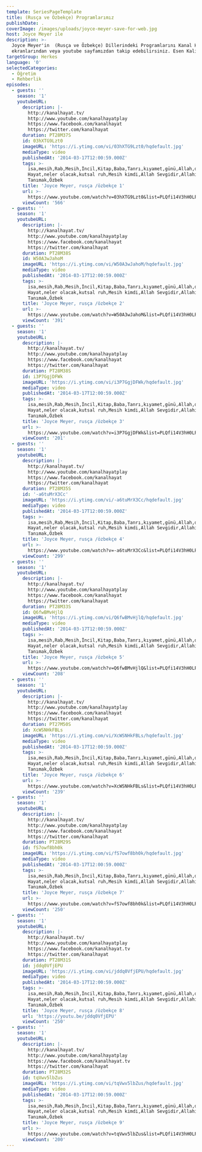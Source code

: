 ```yaml
---
template: SeriesPageTemplate
title: (Rusça ve Özbekçe) Programlarımız
publishDate: .
coverImage: /images/uploads/joyce-meyer-save-for-web.jpg
host: Joyce Meyer ile
description: >-
  Joyce Meyer'in  (Rusça ve Özbekçe) Dillerindeki Programlarını Kanal Hayat
  ekranlarından veya youtube sayfamızdan takip edebilirsiniz. Esen Kalın.
targetGroup: Herkes
language: '0'
selectedCategories:
  - Öğretim
  - Rehberlik
episodes:
  - guests: ''
    season: '1'
    youtubeURL:
      description: |-
        http://kanalhayat.tv/
        http://www.youtube.com/kanalhayatplay
        https://www.facebook.com/kanalhayat
        https://twitter.com/kanalhayat
      duration: PT28M37S
      id: 03hXTG9Lzt0
      imageURL: 'https://i.ytimg.com/vi/03hXTG9Lzt0/hqdefault.jpg'
      mediaType: video
      publishedAt: '2014-03-17T12:00:59.000Z'
      tags: >-
        isa,mesih,Rab,Mesih,İncil,Kitap,Baba,Tanrı,kıyamet,günü,Allah,depresyon,şifa,bereket,Özgürlük,Hastalık,Bunalım,Esenlik,Rahatlık,Mucize,Hristiyanlık,İman,Hz.,İsa,peygamber,İlah,Ruhsal,Protestan,Türk,Hristiyan,Kıyamet,İntihar,Cennet,Cehennem,din,lanet,Cin,Pastör,Kilise,Ahiret,yargı,Kanal
        Hayat,neler olacak,kutsal ruh,Mesih kimdi,Allah Sevgidir,Allahı
        Tanımak,Özbek
      title: 'Joyce Meyer, rusça /özbekçe 1'
      url: >-
        https://www.youtube.com/watch?v=03hXTG9Lzt0&list=PLQfi14V3hH0LPSsF7WKMnxvUFQxf5V422&index=2&t=0s
      viewCount: '566'
  - guests: ''
    season: '1'
    youtubeURL:
      description: |-
        http://kanalhayat.tv/
        http://www.youtube.com/kanalhayatplay
        https://www.facebook.com/kanalhayat
        https://twitter.com/kanalhayat
      duration: PT28M38S
      id: W50A3wJahoM
      imageURL: 'https://i.ytimg.com/vi/W50A3wJahoM/hqdefault.jpg'
      mediaType: video
      publishedAt: '2014-03-17T12:00:59.000Z'
      tags: >-
        isa,mesih,Rab,Mesih,İncil,Kitap,Baba,Tanrı,kıyamet,günü,Allah,depresyon,şifa,bereket,Özgürlük,Hastalık,Bunalım,Esenlik,Rahatlık,Mucize,Hristiyanlık,İman,Hz.,İsa,peygamber,İlah,Ruhsal,Protestan,Türk,Hristiyan,Kıyamet,İntihar,Cennet,Cehennem,din,lanet,Cin,Pastör,Kilise,Ahiret,yargı,Kanal
        Hayat,neler olacak,kutsal ruh,Mesih kimdi,Allah Sevgidir,Allahı
        Tanımak,Özbek
      title: 'Joyce Meyer, rusça /özbekçe 2'
      url: >-
        https://www.youtube.com/watch?v=W50A3wJahoM&list=PLQfi14V3hH0LPSsF7WKMnxvUFQxf5V422&index=3&t=0s
      viewCount: '391'
  - guests: ''
    season: '1'
    youtubeURL:
      description: |-
        http://kanalhayat.tv/
        http://www.youtube.com/kanalhayatplay
        https://www.facebook.com/kanalhayat
        https://twitter.com/kanalhayat
      duration: PT28M38S
      id: i3P7GgjDFWk
      imageURL: 'https://i.ytimg.com/vi/i3P7GgjDFWk/hqdefault.jpg'
      mediaType: video
      publishedAt: '2014-03-17T12:00:59.000Z'
      tags: >-
        isa,mesih,Rab,Mesih,İncil,Kitap,Baba,Tanrı,kıyamet,günü,Allah,depresyon,şifa,bereket,Özgürlük,Hastalık,Bunalım,Esenlik,Rahatlık,Mucize,Hristiyanlık,İman,Hz.,İsa,peygamber,İlah,Ruhsal,Protestan,Türk,Hristiyan,Kıyamet,İntihar,Cennet,Cehennem,din,lanet,Cin,Pastör,Kilise,Ahiret,yargı,Kanal
        Hayat,neler olacak,kutsal ruh,Mesih kimdi,Allah Sevgidir,Allahı
        Tanımak,Özbek
      title: 'Joyce Meyer, rusça /özbekçe 3'
      url: >-
        https://www.youtube.com/watch?v=i3P7GgjDFWk&list=PLQfi14V3hH0LPSsF7WKMnxvUFQxf5V422&index=4&t=0s
      viewCount: '201'
  - guests: ''
    season: '1'
    youtubeURL:
      description: |-
        http://kanalhayat.tv/
        http://www.youtube.com/kanalhayatplay
        https://www.facebook.com/kanalhayat
        https://twitter.com/kanalhayat
      duration: PT28M35S
      id: '-a6tuMrX3Cc'
      imageURL: 'https://i.ytimg.com/vi/-a6tuMrX3Cc/hqdefault.jpg'
      mediaType: video
      publishedAt: '2014-03-17T12:00:59.000Z'
      tags: >-
        isa,mesih,Rab,Mesih,İncil,Kitap,Baba,Tanrı,kıyamet,günü,Allah,depresyon,şifa,bereket,Özgürlük,Hastalık,Bunalım,Esenlik,Rahatlık,Mucize,Hristiyanlık,İman,Hz.,İsa,peygamber,İlah,Ruhsal,Protestan,Türk,Hristiyan,Kıyamet,İntihar,Cennet,Cehennem,din,lanet,Cin,Pastör,Kilise,Ahiret,yargı,Kanal
        Hayat,neler olacak,kutsal ruh,Mesih kimdi,Allah Sevgidir,Allahı
        Tanımak,Özbek
      title: 'Joyce Meyer, rusça /özbekçe 4'
      url: >-
        https://www.youtube.com/watch?v=-a6tuMrX3Cc&list=PLQfi14V3hH0LPSsF7WKMnxvUFQxf5V422&index=5&t=0s
      viewCount: '299'
  - guests: ''
    season: '1'
    youtubeURL:
      description: |-
        http://kanalhayat.tv/
        http://www.youtube.com/kanalhayatplay
        https://www.facebook.com/kanalhayat
        https://twitter.com/kanalhayat
      duration: PT28M33S
      id: Q6fwBMvHjlQ
      imageURL: 'https://i.ytimg.com/vi/Q6fwBMvHjlQ/hqdefault.jpg'
      mediaType: video
      publishedAt: '2014-03-17T12:00:59.000Z'
      tags: >-
        isa,mesih,Rab,Mesih,İncil,Kitap,Baba,Tanrı,kıyamet,günü,Allah,depresyon,şifa,bereket,Özgürlük,Hastalık,Bunalım,Esenlik,Rahatlık,Mucize,Hristiyanlık,İman,Hz.,İsa,peygamber,İlah,Ruhsal,Protestan,Türk,Hristiyan,Kıyamet,İntihar,Cennet,Cehennem,din,lanet,Cin,Pastör,Kilise,Ahiret,yargı,Kanal
        Hayat,neler olacak,kutsal ruh,Mesih kimdi,Allah Sevgidir,Allahı
        Tanımak,Özbek
      title: 'Joyce Meyer, rusça /özbekçe 5'
      url: >-
        https://www.youtube.com/watch?v=Q6fwBMvHjlQ&list=PLQfi14V3hH0LPSsF7WKMnxvUFQxf5V422&index=6&t=0s
      viewCount: '208'
  - guests: ''
    season: '1'
    youtubeURL:
      description: |-
        http://kanalhayat.tv/
        http://www.youtube.com/kanalhayatplay
        https://www.facebook.com/kanalhayat
        https://twitter.com/kanalhayat
      duration: PT27M50S
      id: XcWSNHkFBLs
      imageURL: 'https://i.ytimg.com/vi/XcWSNHkFBLs/hqdefault.jpg'
      mediaType: video
      publishedAt: '2014-03-17T12:00:59.000Z'
      tags: >-
        isa,mesih,Rab,Mesih,İncil,Kitap,Baba,Tanrı,kıyamet,günü,Allah,depresyon,şifa,bereket,Özgürlük,Hastalık,Bunalım,Esenlik,Rahatlık,Mucize,Hristiyanlık,İman,Hz.,İsa,peygamber,İlah,Ruhsal,Protestan,Türk,Hristiyan,Kıyamet,İntihar,Cennet,Cehennem,din,lanet,Cin,Pastör,Kilise,Ahiret,yargı,Kanal
        Hayat,neler olacak,kutsal ruh,Mesih kimdi,Allah Sevgidir,Allahı
        Tanımak,Özbek
      title: 'Joyce Meyer, rusça /özbekçe 6'
      url: >-
        https://www.youtube.com/watch?v=XcWSNHkFBLs&list=PLQfi14V3hH0LPSsF7WKMnxvUFQxf5V422&index=7&t=0s
      viewCount: '239'
  - guests: ''
    season: '1'
    youtubeURL:
      description: |-
        http://kanalhayat.tv/
        http://www.youtube.com/kanalhayatplay
        https://www.facebook.com/kanalhayat
        https://twitter.com/kanalhayat
      duration: PT28M29S
      id: fS7owf8bh0k
      imageURL: 'https://i.ytimg.com/vi/fS7owf8bh0k/hqdefault.jpg'
      mediaType: video
      publishedAt: '2014-03-17T12:00:59.000Z'
      tags: >-
        isa,mesih,Rab,Mesih,İncil,Kitap,Baba,Tanrı,kıyamet,günü,Allah,depresyon,şifa,bereket,Özgürlük,Hastalık,Bunalım,Esenlik,Rahatlık,Mucize,Hristiyanlık,İman,Hz.,İsa,peygamber,İlah,Ruhsal,Protestan,Türk,Hristiyan,Kıyamet,İntihar,Cennet,Cehennem,din,lanet,Cin,Pastör,Kilise,Ahiret,yargı,Kanal
        Hayat,neler olacak,kutsal ruh,Mesih kimdi,Allah Sevgidir,Allahı
        Tanımak,Özbek
      title: 'Joyce Meyer, rusça /özbekçe 7'
      url: >-
        https://www.youtube.com/watch?v=fS7owf8bh0k&list=PLQfi14V3hH0LPSsF7WKMnxvUFQxf5V422&index=8&t=0s
      viewCount: '250'
  - guests: ''
    season: '1'
    youtubeURL:
      description: |-
        http://kanalhayat.tv/
        http://www.youtube.com/kanalhayatplay
        https://www.facebook.com/kanalhayat.tv
        https://twitter.com/kanalhayat
      duration: PT28M31S
      id: jddq0VfjEPU
      imageURL: 'https://i.ytimg.com/vi/jddq0VfjEPU/hqdefault.jpg'
      mediaType: video
      publishedAt: '2014-03-17T12:00:59.000Z'
      tags: >-
        isa,mesih,Rab,Mesih,İncil,Kitap,Baba,Tanrı,kıyamet,günü,Allah,depresyon,şifa,bereket,Özgürlük,Hastalık,Bunalım,Esenlik,Rahatlık,Mucize,Hristiyanlık,İman,Hz.,İsa,peygamber,İlah,Ruhsal,Protestan,Türk,Hristiyan,Kıyamet,İntihar,Cennet,Cehennem,din,lanet,Cin,Pastör,Kilise,Ahiret,yargı,Kanal
        Hayat,neler olacak,kutsal ruh,Mesih kimdi,Allah Sevgidir,Allahı
        Tanımak,Özbek
      title: 'Joyce Meyer, rusça /özbekçe 8'
      url: 'https://youtu.be/jddq0VfjEPU'
      viewCount: '250'
  - guests: ''
    season: '1'
    youtubeURL:
      description: |-
        http://kanalhayat.tv/
        http://www.youtube.com/kanalhayatplay
        https://www.facebook.com/kanalhayat.tv
        https://twitter.com/kanalhayat
      duration: PT28M32S
      id: tqVwv5lbZus
      imageURL: 'https://i.ytimg.com/vi/tqVwv5lbZus/hqdefault.jpg'
      mediaType: video
      publishedAt: '2014-03-17T12:00:59.000Z'
      tags: >-
        isa,mesih,Rab,Mesih,İncil,Kitap,Baba,Tanrı,kıyamet,günü,Allah,depresyon,şifa,bereket,Özgürlük,Hastalık,Bunalım,Esenlik,Rahatlık,Mucize,Hristiyanlık,İman,Hz.,İsa,peygamber,İlah,Ruhsal,Protestan,Türk,Hristiyan,Kıyamet,İntihar,Cennet,Cehennem,din,lanet,Cin,Pastör,Kilise,Ahiret,yargı,Kanal
        Hayat,neler olacak,kutsal ruh,Mesih kimdi,Allah Sevgidir,Allahı
        Tanımak,Özbek
      title: 'Joyce Meyer, rusça /özbekçe 9'
      url: >-
        https://www.youtube.com/watch?v=tqVwv5lbZus&list=PLQfi14V3hH0LPSsF7WKMnxvUFQxf5V422&index=10&t=0s
      viewCount: '200'
---
```


